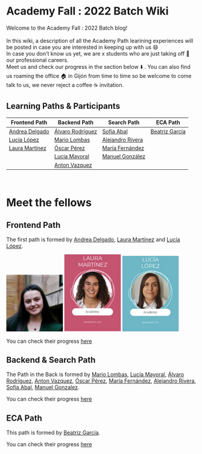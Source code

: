 # Academy Fall : 2022 Batch Wiki

Welcome to the Academy Fall : 2022 Batch blog! <br><br>
In this wiki, a description of all the Academy Path learining experiences will be posted in case you are interested in keeping up with us 😄 <br>
In case you don't know us yet, we are x students who are just taking off 🚀 our professional careers.<br> Meet us and check our progress in the section below ⬇️ . You can also find us roaming the office 🏠 in Gijón from time to time so be welcome to come talk to us, we never reject a coffee ☕ invitation. <br>


## Learning Paths & Participants

| Frontend Path                                    | Backend Path                                      | Search Path                                         | ECA Path           |
|--------------------------------------------------|---------------------------------------------------|-----------------------------------------------------|--------------------|
| [Andrea Delgado](https://github.com/andreadlgdo) | [Álvaro Rodríguez](https://github.com/alvarorg14) | [Sofía Abal](https://github.com/Sofia-AF)           | [Beatriz García](https://github.com/beatrizgarciad) |
| [Lucía López](https://github.com/zhuzilu)        | [Mario Lombas](https://github.com/mlombas)        | [Alejandro Rivera](https://github.com/iskelazz)     |                    |
| [Laura Martínez](https://github.com/lauramargar) | [Óscar Pérez](https://github.com/uo265488)        | [María Fernández](https://github.com/mariaffnandez) |                    |
 |                                                  | [Lucia Mayoral](https://github.com/luciamayo)     | [Manuel González](https://github.com/gs-Manuel)  | |
|                                                  | [Anton Vazquez](https://github.com/AntonVazquez)     |                                                     | |

<br>

# Meet the fellows

## Frontend Path 

The first path is formed by [Andrea Delgado](https://github.com/andreadlgdo), [Laura Martínez](https://github.com/lauramargar) and [Lucía López](https://github.com/zhuzilu).

<img class="icons_path" src="https://github.com/empathyco/academy-batches/blob/main/assets/img/andrea.png?raw=true" alt="Andrea" width="150px"/>
<img class="icons_path" src="https://github.com/empathyco/academy-batches/blob/main/assets/img/laura.png?raw=true" alt="Laura" width="150px"/>
<img class="icons_path" src="https://github.com/empathyco/academy-batches/blob/main/assets/img/lucia.png?raw=true" alt="Lucia" width="150px"/>

You can check their progress [here](front.md)

## Backend & Search Path
The Path in the Back is formed by [Mario Lombas](https://github.com/mlombas), [Lucía Mayoral](https://github.com/luciamayo), [Álvaro Rodríguez](https://github.com/alvarorg14), [Anton Vazquez](https://github.com/AntonVazquez), [Óscar Pérez](https://github.com/uo265488), [María Fernández](https://github.com/mariaffnandez), [Alejandro Rivera](https://github.com/iskelazz), [Sofía Abal](https://github.com/Sofia-AF), [Manuel Gonzalez](https://github.com/gs-Manuel).

You can check their progress [here](backAndSearch.md)

## ECA Path
This path is formed by [Beatriz García](https://github.com/beatrizgarciad).

You can check their progress [here](eca.md)


